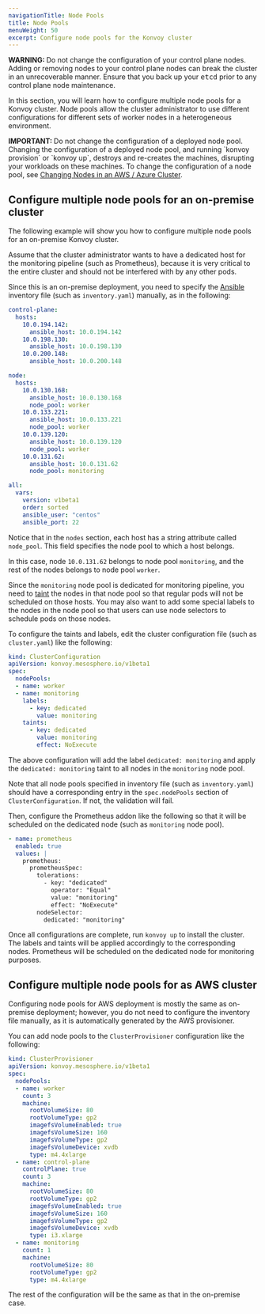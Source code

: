 ```yaml
---
navigationTitle: Node Pools
title: Node Pools
menuWeight: 50
excerpt: Configure node pools for the Konvoy cluster
---
```


<p class="message--warning"><strong>WARNING: </strong> Do not change the configuration of your control plane nodes. Adding or removing nodes to your control plane nodes can break the cluster in an unrecoverable manner. Ensure that you back up your <tt>etcd</tt> prior to any control plane node maintenance.</p>

In this section, you will learn how to configure multiple node pools for a Konvoy cluster.
Node pools allow the cluster administrator to use different configurations for different sets of worker nodes in a heterogeneous environment.

<p class="message--important"><strong>IMPORTANT: </strong> Do not change the configuration of a deployed node pool. Changing the configuration of a deployed node pool, and running  `konvoy provision` or `konvoy up`, destroys and re-creates the machines, disrupting your workloads on these machines. To change the configuration of a node pool, see <a href="../../operations/managing-nodes#changing-nodes-in-an-aws-azure-cluster">Changing Nodes in an AWS / Azure Cluster</a>.</p>

## Configure multiple node pools for an on-premise cluster

The following example will show you how to configure multiple node pools for an on-premise Konvoy cluster.

Assume that the cluster administrator wants to have a dedicated host for the monitoring pipeline (such as Prometheus), because it is very critical to the entire cluster and should not be interfered with by any other pods.

Since this is an on-premise deployment, you need to specify the [Ansible][ansible] inventory file (such as `inventory.yaml`) manually, as in the following:

```yaml
control-plane:
  hosts:
    10.0.194.142:
      ansible_host: 10.0.194.142
    10.0.198.130:
      ansible_host: 10.0.198.130
    10.0.200.148:
      ansible_host: 10.0.200.148

node:
  hosts:
    10.0.130.168:
      ansible_host: 10.0.130.168
      node_pool: worker
    10.0.133.221:
      ansible_host: 10.0.133.221
      node_pool: worker
    10.0.139.120:
      ansible_host: 10.0.139.120
      node_pool: worker
    10.0.131.62:
      ansible_host: 10.0.131.62
      node_pool: monitoring

all:
  vars:
    version: v1beta1
    order: sorted
    ansible_user: "centos"
    ansible_port: 22
```

Notice that in the `nodes` section, each host has a string attribute called `node_pool`.
This field specifies the node pool to which a host belongs.

In this case, node `10.0.131.62` belongs to node pool `monitoring`, and the rest of the nodes belongs to node pool `worker`.

Since the `monitoring` node pool is dedicated for monitoring pipeline, you need to [taint][taint_toleration] the nodes in that node pool so that regular pods will not be scheduled on those hosts.
You may also want to add some special labels to the nodes in the node pool so that users can use node selectors to schedule pods on those nodes.

To configure the taints and labels, edit the cluster configuration file (such as `cluster.yaml`) like the following:

```yaml
kind: ClusterConfiguration
apiVersion: konvoy.mesosphere.io/v1beta1
spec:
  nodePools:
  - name: worker
  - name: monitoring
    labels:
      - key: dedicated
        value: monitoring
    taints:
      - key: dedicated
        value: monitoring
        effect: NoExecute
```

The above configuration will add the label `dedicated: monitoring` and apply the `dedicated: monitoring` taint to all nodes in the `monitoring` node pool.

Note that all node pools specified in inventory file (such as `inventory.yaml`) should have a corresponding entry in the `spec.nodePools` section of `ClusterConfiguration`.
If not, the validation will fail.

Then, configure the Prometheus addon like the following so that it will be scheduled on the dedicated node (such as `monitoring` node pool).

```yaml
- name: prometheus
  enabled: true
  values: |
    prometheus:
      prometheusSpec:
        tolerations:
          - key: "dedicated"
            operator: "Equal"
            value: "monitoring"
            effect: "NoExecute"
        nodeSelector:
          dedicated: "monitoring"
```

Once all configurations are complete, run `konvoy up` to install the cluster.
The labels and taints will be applied accordingly to the corresponding nodes. Prometheus will be scheduled on the dedicated node for monitoring purposes.

## Configure multiple node pools for as AWS cluster

Configuring node pools for AWS deployment is mostly the same as on-premise deployment; however, you do not need to configure the inventory file manually, as it is automatically generated by the AWS provisioner.

You can add node pools to the `ClusterProvisioner` configuration like the following:

```yaml
kind: ClusterProvisioner
apiVersion: konvoy.mesosphere.io/v1beta1
spec:
  nodePools:
  - name: worker
    count: 3
    machine:
      rootVolumeSize: 80
      rootVolumeType: gp2
      imagefsVolumeEnabled: true
      imagefsVolumeSize: 160
      imagefsVolumeType: gp2
      imagefsVolumeDevice: xvdb
      type: m4.4xlarge
  - name: control-plane
    controlPlane: true
    count: 3
    machine:
      rootVolumeSize: 80
      rootVolumeType: gp2
      imagefsVolumeEnabled: true
      imagefsVolumeSize: 160
      imagefsVolumeType: gp2
      imagefsVolumeDevice: xvdb
      type: i3.xlarge
  - name: monitoring
    count: 1
    machine:
      rootVolumeSize: 80
      rootVolumeType: gp2
      type: m4.4xlarge
```

The rest of the configuration will be the same as that in the on-premise case.

[ansible]: https://www.ansible.com/
[taint_toleration]: https://kubernetes.io/docs/concepts/configuration/taint-and-toleration/
